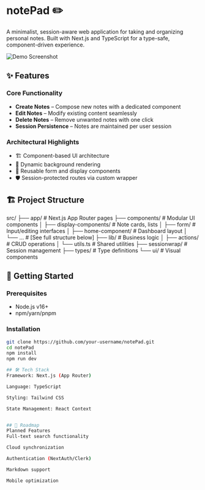 # notePad ✏️

A minimalist, session-aware web application for taking and organizing personal notes. Built with Next.js and TypeScript for a type-safe, component-driven experience.

![Demo Screenshot]() 

## ✨ Features

### Core Functionality
- **Create Notes** – Compose new notes with a dedicated component
- **Edit Notes** – Modify existing content seamlessly
- **Delete Notes** – Remove unwanted notes with one click
- **Session Persistence** – Notes are maintained per user session

### Architectural Highlights
- 🏗️ Component-based UI architecture
- 🎨 Dynamic background rendering
- 🔄 Reusable form and display components
- 🛡️ Session-protected routes via custom wrapper

## 🏗️ Project Structure

src/
├── app/ # Next.js App Router pages
├── components/ # Modular UI components
│ ├── display-components/ # Note cards, lists
│ ├── form/ # Input/editing interfaces
│ ├── home-component/ # Dashboard layout
│ └── ... # [See full structure below]
├── lib/ # Business logic
│ ├── actions/ # CRUD operations
│ └── utils.ts # Shared utilities
├── sessionwrap/ # Session management
├── types/ # Type definitions
└── ui/ # Visual components

## 🚀 Getting Started

### Prerequisites
- Node.js v16+
- npm/yarn/pnpm

### Installation
```bash
git clone https://github.com/your-username/notePad.git
cd notePad
npm install
npm run dev

## 🛠️ Tech Stack
Framework: Next.js (App Router)

Language: TypeScript

Styling: Tailwind CSS

State Management: React Context


## 🔮 Roadmap
Planned Features
Full-text search functionality

Cloud synchronization

Authentication (NextAuth/Clerk)

Markdown support

Mobile optimization

